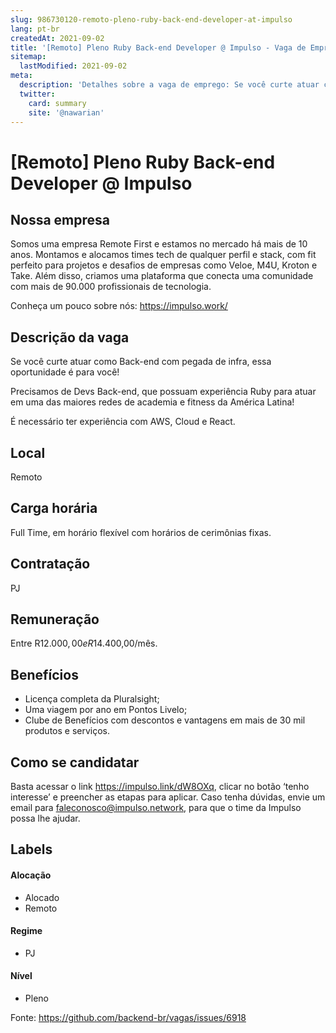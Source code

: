 ```yaml
---
slug: 986730120-remoto-pleno-ruby-back-end-developer-at-impulso
lang: pt-br
createdAt: 2021-09-02
title: '[Remoto] Pleno Ruby Back-end Developer @ Impulso - Vaga de Emprego'
sitemap:
  lastModified: 2021-09-02
meta:
  description: 'Detalhes sobre a vaga de emprego: Se você curte atuar como Back-end com pegada de infra, essa oportunidade é para você! Precisamos de Devs Back-end, que possuam experiência Ruby para atuar em uma das maiores redes de academia e fitness da América Latina!  É necessário ter experiência com AWS, Cloud e React.'
  twitter:
    card: summary
    site: '@nawarian'
---
```


# [Remoto] Pleno Ruby Back-end Developer @ Impulso

## Nossa empresa

Somos uma empresa Remote First e estamos no mercado há mais de 10 anos. Montamos e alocamos times tech de qualquer perfil e stack, com fit perfeito para projetos e desafios de empresas como Veloe, M4U, Kroton e Take. Além disso, criamos uma plataforma que conecta uma comunidade com mais de 90.000 profissionais de tecnologia.

Conheça um pouco sobre nós: https://impulso.work/

## Descrição da vaga

Se você curte atuar como Back-end com pegada de infra, essa oportunidade é para você!

Precisamos de Devs Back-end, que possuam experiência Ruby para atuar em uma das maiores redes de academia e fitness da América Latina! 

É necessário ter experiência com AWS, Cloud e React.

## Local

Remoto

## Carga horária

Full Time, em horário flexível com horários de cerimônias fixas.

## Contratação

PJ 

## Remuneração

Entre R$12.000,00 e R$14.400,00/mês.

## Benefícios

- Licença completa da Pluralsight;
- Uma viagem por ano em Pontos Livelo;
- Clube de Benefícios com descontos e vantagens em mais de 30 mil produtos e serviços.

## Como se candidatar

Basta acessar o link https://impulso.link/dW8OXq, clicar no botão ‘tenho interesse’ e preencher as etapas para aplicar. Caso tenha dúvidas, envie um email para faleconosco@impulso.network, para que o time da Impulso possa lhe ajudar. 

## Labels
<!-- retire os labels que não fazem sentido à vaga -->

#### Alocação
- Alocado
- Remoto

#### Regime

- PJ

#### Nível

- Pleno





Fonte: https://github.com/backend-br/vagas/issues/6918